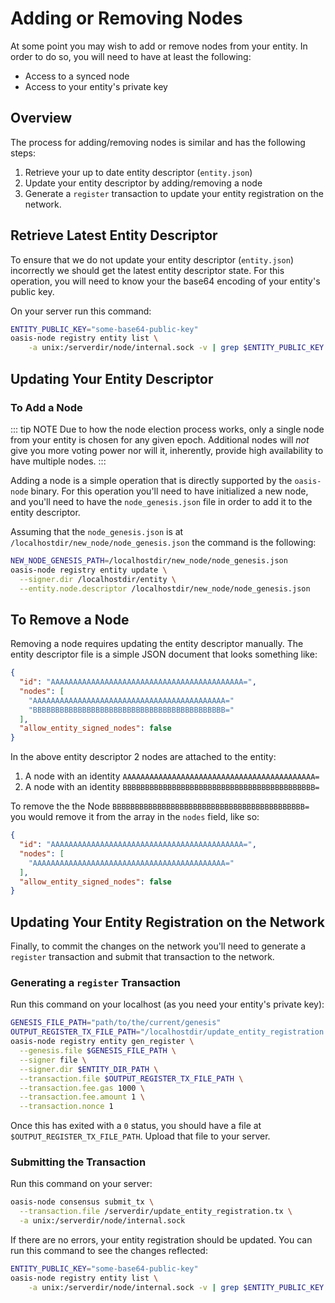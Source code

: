 # Adding or Removing Nodes

At some point you may wish to add or remove nodes from your entity. In order to
do so, you will need to have at least the following:

* Access to a synced node
* Access to your entity's private key

## Overview

The process for adding/removing nodes is similar and has the following steps:

1. Retrieve your up to date entity descriptor (`entity.json`)
2. Update your entity descriptor by adding/removing a node
3. Generate a `register` transaction to update your entity registration on the
   network.

## Retrieve Latest Entity Descriptor

To ensure that we do not update your entity descriptor (`entity.json`)
incorrectly we should get the latest entity descriptor state. For this
operation, you will need to know your the base64 encoding of your entity's
public key.

On your server run this command:

```bash
ENTITY_PUBLIC_KEY="some-base64-public-key"
oasis-node registry entity list \
    -a unix:/serverdir/node/internal.sock -v | grep $ENTITY_PUBLIC_KEY
```

## Updating Your Entity Descriptor

### To Add a Node

::: tip NOTE
Due to how the node election process works, only a single node from your entity
is chosen for any given epoch. Additional nodes will _not_ give you more voting
power nor will it, inherently, provide high availability to have multiple nodes.
:::

Adding a node is a simple operation that is directly supported by the
`oasis-node` binary. For this operation you'll need to have initialized a new
node, and you'll need to have the `node_genesis.json` file in order to add it to
the entity descriptor.

Assuming that the `node_genesis.json` is at
`/localhostdir/new_node/node_genesis.json` the command is the following:

```bash
NEW_NODE_GENESIS_PATH=/localhostdir/new_node/node_genesis.json
oasis-node registry entity update \
  --signer.dir /localhostdir/entity \
  --entity.node.descriptor /localhostdir/new_node/node_genesis.json
```

## To Remove a Node

Removing a node requires updating the entity descriptor manually. The
entity descriptor file is a simple JSON document that looks something like:

```json
{
  "id": "AAAAAAAAAAAAAAAAAAAAAAAAAAAAAAAAAAAAAAAAAAA=",
  "nodes": [
    "AAAAAAAAAAAAAAAAAAAAAAAAAAAAAAAAAAAAAAAAAAA="
    "BBBBBBBBBBBBBBBBBBBBBBBBBBBBBBBBBBBBBBBBBBB="
  ],
  "allow_entity_signed_nodes": false
}
```

In the above entity descriptor 2 nodes are attached to the entity:

1. A node with an identity `AAAAAAAAAAAAAAAAAAAAAAAAAAAAAAAAAAAAAAAAAAA=`
1. A node with an identity `BBBBBBBBBBBBBBBBBBBBBBBBBBBBBBBBBBBBBBBBBBB=`

To remove the the Node `BBBBBBBBBBBBBBBBBBBBBBBBBBBBBBBBBBBBBBBBBBB=` you would
remove it from the array in the `nodes` field, like so:

```json
{
  "id": "AAAAAAAAAAAAAAAAAAAAAAAAAAAAAAAAAAAAAAAAAAA=",
  "nodes": [
    "AAAAAAAAAAAAAAAAAAAAAAAAAAAAAAAAAAAAAAAAAAA="
  ],
  "allow_entity_signed_nodes": false
}
```

## Updating Your Entity Registration on the Network

Finally, to commit the changes on the network you'll need to generate a
`register` transaction and submit that transaction to the network.

### Generating a `register` Transaction

Run this command on your localhost (as you need your entity's private key):

```bash
GENESIS_FILE_PATH="path/to/the/current/genesis"
OUTPUT_REGISTER_TX_FILE_PATH="/localhostdir/update_entity_registration.tx"
oasis-node registry entity gen_register \
  --genesis.file $GENESIS_FILE_PATH \
  --signer file \
  --signer.dir $ENTITY_DIR_PATH \
  --transaction.file $OUTPUT_REGISTER_TX_FILE_PATH \
  --transaction.fee.gas 1000 \
  --transaction.fee.amount 1 \
  --transaction.nonce 1
```

Once this has exited with a `0` status, you should have a file at
`$OUTPUT_REGISTER_TX_FILE_PATH`. Upload that file to your server.

### Submitting the Transaction

Run this command on your server:

```bash
oasis-node consensus submit_tx \
  --transaction.file /serverdir/update_entity_registration.tx \
  -a unix:/serverdir/node/internal.sock
```

If there are no errors, your entity registration should be updated. You can run
this command to see the changes reflected:

```bash
ENTITY_PUBLIC_KEY="some-base64-public-key"
oasis-node registry entity list \
    -a unix:/serverdir/node/internal.sock -v | grep $ENTITY_PUBLIC_KEY
```
